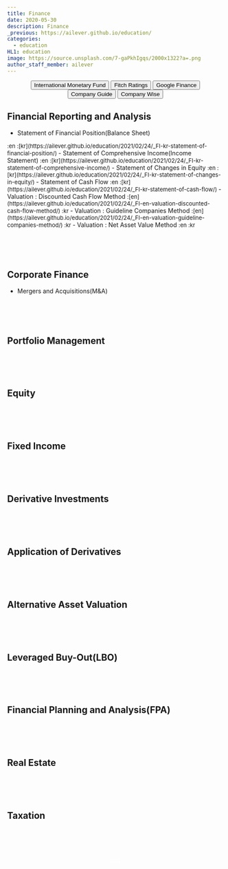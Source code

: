 ```yaml
---
title: Finance
date: 2020-05-30
description: Finance
_previous: https://ailever.github.io/education/
categories:
  - education
HL1: education
image: https://source.unsplash.com/7-gaPkhIgqs/2000x1322?a=.png
author_staff_member: ailever
---
```


<div align="center" class="top_btn_box">
  <button class="top_btn" type="button" onclick="location.href='https://www.imf.org/en/Home'">International Monetary Fund</button>
  <button class="top_btn" type="button" onclick="location.href='https://www.fitchratings.com/'">Fitch Ratings</button>
  <button class="top_btn" type="button" onclick="location.href='https://www.google.com/finance'">Google Finance</button>
  <button class="top_btn" type="button" onclick="location.href='https://comp.fnguide.com/'">Company Guide</button>
  <button class="top_btn" type="button" onclick="location.href='http://comp.wisereport.co.kr/'">Company Wise</button>
</div>


## Financial Reporting and Analysis
- Statement of Financial Position(Balance Sheet)
<span style="font-size:small;">
  :en
  :[kr](https://ailever.github.io/education/2021/02/24/_FI-kr-statement-of-financial-position/)
</span>
- Statement of Comprehensive Income(Income Statement)
<span style="font-size:small;">
  :en
  :[kr](https://ailever.github.io/education/2021/02/24/_FI-kr-statement-of-comprehensive-income/)
</span>
- Statement of Changes in Equity
<span style="font-size:small;">
  :en
  :[kr](https://ailever.github.io/education/2021/02/24/_FI-kr-statement-of-changes-in-equity/)
</span>
- Statement of Cash Flow
<span style="font-size:small;">
  :en
  :[kr](https://ailever.github.io/education/2021/02/24/_FI-kr-statement-of-cash-flow/)
</span>
- Valuation : Discounted Cash Flow Method
<span style="font-size:small;">
  :[en](https://ailever.github.io/education/2021/02/24/_FI-en-valuation-discounted-cash-flow-method/)
  :kr
</span>
- Valuation : Guideline Companies Method
<span style="font-size:small;">
  :[en](https://ailever.github.io/education/2021/02/24/_FI-en-valuation-guideline-companies-method/)
  :kr
</span>
- Valuation : Net Asset Value Method
<span style="font-size:small;">
  :en
  :kr
</span>

<br><br><br>
## Corporate Finance
- Mergers and Acquisitions(M&A)

<br><br><br>
## Portfolio Management

<br><br><br>
## Equity

<br><br><br>
## Fixed Income

<br><br><br>
## Derivative Investments

<br><br><br>
## Application of Derivatives

<br><br><br>
## Alternative Asset Valuation


<br><br><br>
## Leveraged Buy-Out(LBO)

<br><br><br>
## Financial Planning and Analysis(FPA)

<br><br><br>
## Real Estate

<br><br><br>
## Taxation




<br><br><br>
<div align="center" class="bottom_btn_box">
  <span class="bottom_btn"><a href="https://github.com/ailever/ailever.github.io/blob/master/_posts/education/2020-05-30-Finance.md" target="_blank" style="color:white">Edit</a></span>
</div>
